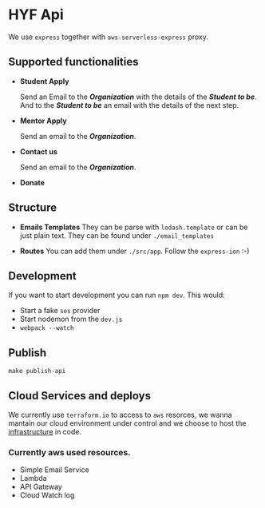 # HYF Api

We use `express` together with `aws-serverless-express` proxy.

## Supported functionalities
- **Student Apply**

  Send an Email to the ***Organization*** with the details of the ***Student to be***.
  And to the ***Student to be*** an email with the details of the next step.

- **Mentor Apply**

  Send an email to the ***Organization***.
  
- **Contact us**

  Send an email to the ***Organization***.
  
- **Donate**
  
## Structure

- **Emails Templates**
  They can be parse with `lodash.template` or can be just plain text.
  They can be found under `./email_templates`

- **Routes**
  You can add them under `./src/app`. Follow the `express-ion` :-)

## Development
If you want to start development you can run `npm dev`.
This would:
- Start a fake `ses` provider
- Start nodemon from the `dev.js`
- `webpack --watch`

## Publish 
```make publish-api```

## Cloud Services and deploys
We currently use `terraform.io` to access to `aws` resorces, we wanna mantain
our cloud environment under control and we choose to host the 
[infrastructure](https://github.com/HackYourFuture/infrastucture) in code.

### Currently aws used resources.
- Simple Email Service
- Lambda
- API Gateway
- Cloud Watch log
